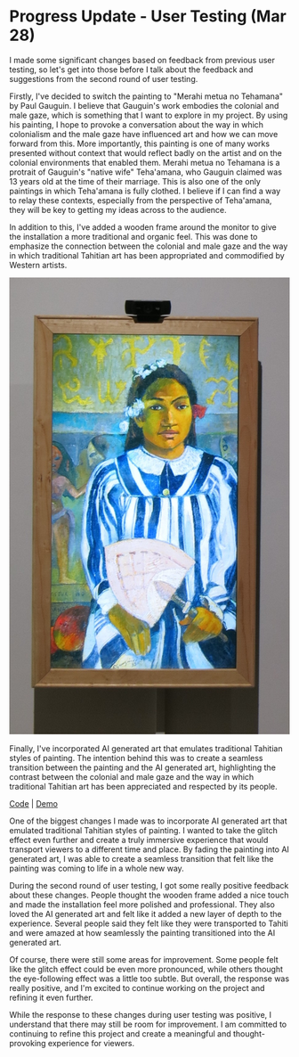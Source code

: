 # Progress Update - User Testing (Mar 28)
I made some significant changes based on feedback from previous user testing, so let's get into those before I talk about the feedback and suggestions from the second round of user testing.

Firstly, I've decided to switch the painting to "Merahi metua no Tehamana" by Paul Gauguin. I believe that Gauguin's work embodies the colonial and male gaze, which is something that I want to explore in my project. By using his painting, I hope to provoke a conversation about the way in which colonialism and the male gaze have influenced art and how we can move forward from this. More importantly, this painting is one of many works presented without context that would reflect badly on the artist and on the colonial environments that enabled them. Merahi metua no Tehamana is a protrait of Gauguin's "native wife" Teha'amana, who Gauguin claimed was 13 years old at the time of their marriage. This is also one of the only paintings in which Teha'amana is fully clothed. I believe if I can find a way to relay these contexts, especially from the perspective of Teha'amana, they will be key to getting my ideas across to the audience.

In addition to this, I've added a wooden frame around the monitor to give the installation a more traditional and organic feel. This was done to emphasize the connection between the colonial and male gaze and the way in which traditional Tahitian art has been appropriated and commodified by Western artists.

<p align="center">
  <img width="600" src="https://github.com/mlk525/capstone/blob/main/images/IMG_1528%20(2).JPG">
</p>

Finally, I've incorporated AI generated art that emulates traditional Tahitian styles of painting. The intention behind this was to create a seamless transition between the painting and the AI generated art, highlighting the contrast between the colonial and male gaze and the way in which traditional Tahitian art has been appreciated and respected by its people.

[Code](https://editor.p5js.org/taxicabguy/sketches/2da17lkPg) | [Demo](https://editor.p5js.org/taxicabguy/full/2da17lkPg)

One of the biggest changes I made was to incorporate AI generated art that emulated traditional Tahitian styles of painting. I wanted to take the glitch effect even further and create a truly immersive experience that would transport viewers to a different time and place. By fading the painting into AI generated art, I was able to create a seamless transition that felt like the painting was coming to life in a whole new way.

During the second round of user testing, I got some really positive feedback about these changes. People thought the wooden frame added a nice touch and made the installation feel more polished and professional. They also loved the AI generated art and felt like it added a new layer of depth to the experience. Several people said they felt like they were transported to Tahiti and were amazed at how seamlessly the painting transitioned into the AI generated art.

Of course, there were still some areas for improvement. Some people felt like the glitch effect could be even more pronounced, while others thought the eye-following effect was a little too subtle. But overall, the response was really positive, and I'm excited to continue working on the project and refining it even further.

While the response to these changes during user testing was positive, I understand that there may still be room for improvement. I am committed to continuing to refine this project and create a meaningful and thought-provoking experience for viewers.
